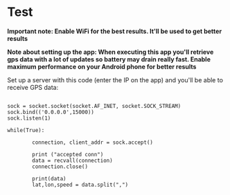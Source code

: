 # Test

__Important note: Enable WiFi for the best results. It'll be used to get better results__

__Note about setting up the app: When executing this app you'll retrieve gps data with a lot of updates so battery may drain really fast. Enable maximum performance on your Android phone for better results__

Set up a server with this code (enter the IP on the app) and you'll be able to receive GPS data:

```import socket

sock = socket.socket(socket.AF_INET, socket.SOCK_STREAM)
sock.bind(('0.0.0.0',15000))
sock.listen(1)

while(True):

        connection, client_addr = sock.accept()

        print ("accepted conn")
        data = recvall(connection)
        connection.close()

        print(data)
        lat,lon,speed = data.split(",")
